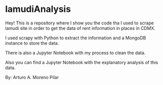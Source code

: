 # lamudiAnalysis
Hey! This is a repository where I show you the code tha I used to scrape lamudi site in order to get the data of rent information in places in CDMX.

I used scrapy with Python to extract the information and a MongoDB instance to store the data.

There is also a Jupyter Notebook with my process to clean the data.

Also you can find a Jupyter Notebook with the explanatory analysis of this data.

By: Arturo A. Moreno Pilar
